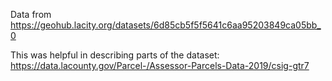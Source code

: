 Data from https://geohub.lacity.org/datasets/6d85cb5f5f5641c6aa95203849ca05bb_0

This was helpful in describing parts of the dataset:
https://data.lacounty.gov/Parcel-/Assessor-Parcels-Data-2019/csig-gtr7
